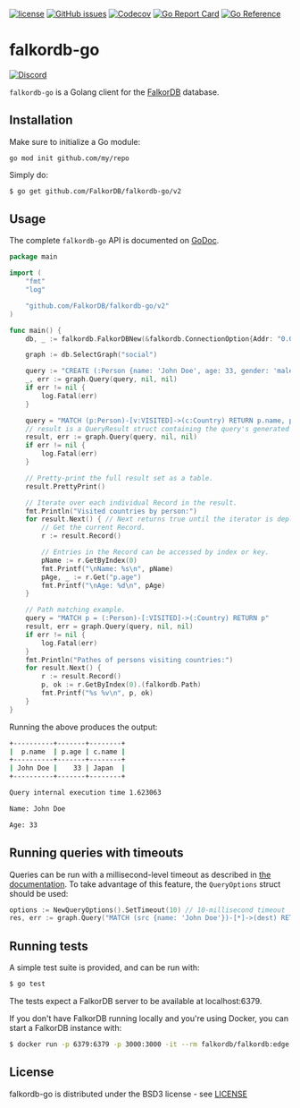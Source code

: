 [![license](https://img.shields.io/github/license/FalkorDB/falkordb-go.svg)](https://github.com/FalkorDB/falkordb-go)
[![GitHub issues](https://img.shields.io/github/release/FalkorDB/falkordb-go.svg)](https://github.com/FalkorDB/falkordb-go/releases/latest)
[![Codecov](https://codecov.io/gh/FalkorDB/falkordb-go/branch/master/graph/badge.svg)](https://codecov.io/gh/FalkorDB/falkordb-go)
[![Go Report Card](https://goreportcard.com/badge/github.com/FalkorDB/falkordb-go)](https://goreportcard.com/report/github.com/FalkorDB/falkordb-go)
[![Go Reference](https://pkg.go.dev/badge/github.com/FalkorDB/falkordb-go/v2.svg)](https://pkg.go.dev/github.com/FalkorDB/falkordb-go/v2)

# falkordb-go
[![Discord](https://img.shields.io/discord/1146782921294884966?style=flat-square)](https://discord.gg/6M4QwDXn2w)

`falkordb-go` is a Golang client for the [FalkorDB](https://falkordb.com) database.

## Installation

Make sure to initialize a Go module:

```
go mod init github.com/my/repo
```

Simply do:

```sh
$ go get github.com/FalkorDB/falkordb-go/v2
```

## Usage

The complete `falkordb-go` API is documented on [GoDoc](https://pkg.go.dev/github.com/FalkorDB/falkordb-go/v2).

```go
package main

import (
	"fmt"
	"log"

	"github.com/FalkorDB/falkordb-go/v2"
)

func main() {
	db, _ := falkordb.FalkorDBNew(&falkordb.ConnectionOption{Addr: "0.0.0.0:6379"})

	graph := db.SelectGraph("social")

	query := "CREATE (:Person {name: 'John Doe', age: 33, gender: 'male', status: 'single'})-[:VISITED]->(:Country {name: 'Japan'})"
	_, err := graph.Query(query, nil, nil)
	if err != nil {
		log.Fatal(err)
	}

	query = "MATCH (p:Person)-[v:VISITED]->(c:Country) RETURN p.name, p.age, c.name"
	// result is a QueryResult struct containing the query's generated records and statistics.
	result, err := graph.Query(query, nil, nil)
	if err != nil {
		log.Fatal(err)
	}

	// Pretty-print the full result set as a table.
	result.PrettyPrint()

	// Iterate over each individual Record in the result.
	fmt.Println("Visited countries by person:")
	for result.Next() { // Next returns true until the iterator is depleted.
		// Get the current Record.
		r := result.Record()

		// Entries in the Record can be accessed by index or key.
		pName := r.GetByIndex(0)
		fmt.Printf("\nName: %s\n", pName)
		pAge, _ := r.Get("p.age")
		fmt.Printf("\nAge: %d\n", pAge)
	}

	// Path matching example.
	query = "MATCH p = (:Person)-[:VISITED]->(:Country) RETURN p"
	result, err = graph.Query(query, nil, nil)
	if err != nil {
		log.Fatal(err)
	}
	fmt.Println("Pathes of persons visiting countries:")
	for result.Next() {
		r := result.Record()
		p, ok := r.GetByIndex(0).(falkordb.Path)
		fmt.Printf("%s %v\n", p, ok)
	}
}
```

Running the above produces the output:

```sh
+----------+-------+--------+
|  p.name  | p.age | c.name |
+----------+-------+--------+
| John Doe |    33 | Japan  |
+----------+-------+--------+

Query internal execution time 1.623063

Name: John Doe

Age: 33
```

## Running queries with timeouts

Queries can be run with a millisecond-level timeout as described in [the documentation](https://docs.falkordb.com/configuration.html#timeout). To take advantage of this feature, the `QueryOptions` struct should be used:

```go
options := NewQueryOptions().SetTimeout(10) // 10-millisecond timeout
res, err := graph.Query("MATCH (src {name: 'John Doe'})-[*]->(dest) RETURN dest", nil, options)
```

## Running tests

A simple test suite is provided, and can be run with:

```sh
$ go test
```

The tests expect a FalkorDB server to be available at localhost:6379.

If you don't have FalkorDB running locally and you're using Docker, you can start a FalkorDB instance with:

```sh
$ docker run -p 6379:6379 -p 3000:3000 -it --rm falkordb/falkordb:edge
```

## License

falkordb-go is distributed under the BSD3 license - see [LICENSE](LICENSE)
